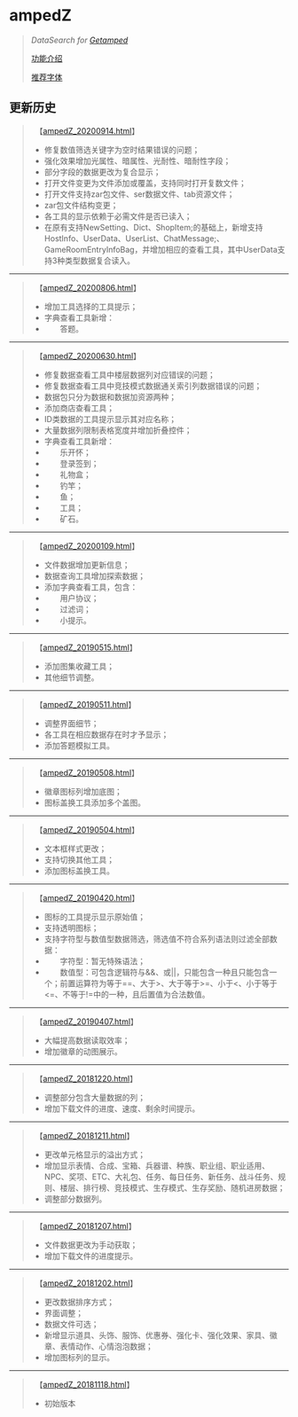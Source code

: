 # ampedZ
>*DataSearch for [Getamped](http://bfo.sdo.com/)*
>
>[功能介绍](README.md)
>
>[推荐字体](FONTS.md)
## 更新历史
>　【[ampedZ_20200914.html](ampedZ_20200914.html)】
>* 修复数值筛选关键字为空时结果错误的问题；
>* 强化效果增加光属性、暗属性、光耐性、暗耐性字段；
>* 部分字段的数据更改为复合显示；
>* 打开文件变更为文件添加或覆盖，支持同时打开复数文件；
>* 打开文件支持zar包文件、ser数据文件、tab资源文件；
>* zar包文件结构变更；
>* 各工具的显示依赖于必需文件是否已读入；
>* 在原有支持NewSetting、Dict、ShopItem;的基础上，新增支持HostInfo、UserData、UserList、ChatMessage;、GameRoomEntryInfoBag，并增加相应的查看工具，其中UserData支持3种类型数据复合读入。
>
---
>　【[ampedZ_20200806.html](ampedZ_20200806.html)】
>* 增加工具选择的工具提示；
>* 字典查看工具新增：
>* 　　答题。
>
---
>　【[ampedZ_20200630.html](ampedZ_20200630.html)】
>* 修复数据查看工具中楼层数据列对应错误的问题；
>* 修复数据查看工具中竞技模式数据通关索引列数据错误的问题；
>* 数据包只分为数据和数据加资源两种；
>* 添加商店查看工具；
>* ID类数据的工具提示显示其对应名称；
>* 大量数据列限制表格宽度并增加折叠控件；
>* 字典查看工具新增：
>* 　　乐开怀；
>* 　　登录签到；
>* 　　礼物盒；
>* 　　钓竿；
>* 　　鱼；
>* 　　工具；
>* 　　矿石。
>
---
>　【[ampedZ_20200109.html](ampedZ_20200109.html)】
>* 文件数据增加更新信息；
>* 数据查询工具增加探索数据；
>* 添加字典查看工具，包含：
>* 　　用户协议；
>* 　　过滤词；
>* 　　小提示。
>
---
>　【[ampedZ_20190515.html](ampedZ_20190515.html)】
>* 添加图集收藏工具；
>* 其他细节调整。
>
---
>　【[ampedZ_20190511.html](ampedZ_20190511.html)】
>* 调整界面细节；
>* 各工具在相应数据存在时才予显示；
>* 添加答题模拟工具。
>
---
>　【[ampedZ_20190508.html](ampedZ_20190508.html)】
>* 徽章图标列增加底图；
>* 图标盖换工具添加多个盖图。
>
---
>　【[ampedZ_20190504.html](ampedZ_20190504.html)】
>* 文本框样式更改；
>* 支持切换其他工具；
>* 添加图标盖换工具。
>
---
>　【[ampedZ_20190420.html](ampedZ_20190420.html)】
>* 图标的工具提示显示原始值；
>* 支持透明图标；
>* 支持字符型与数值型数据筛选，筛选值不符合系列语法则过滤全部数据：
>* 　　字符型：暂无特殊语法；
>* 　　数值型：可包含逻辑符与&&、或\|\|，只能包含一种且只能包含一个；前置运算符为等于==、大于>、大于等于>=、小于<、小于等于<=、不等于!=中的一种，且后置值为合法数值。
>
---
>　【[ampedZ_20190407.html](ampedZ_20190407.html)】
>* 大幅提高数据读取效率；
>* 增加徽章的动图展示。
>
---
>　【[ampedZ_20181220.html](ampedZ_20181220.html)】
>* 调整部分包含大量数据的列；
>* 增加下载文件的进度、速度、剩余时间提示。
>
---
>　【[ampedZ_20181211.html](ampedZ_20181211.html)】
>* 更改单元格显示的溢出方式；
>* 增加显示表情、合成、宝箱、兵器谱、种族、职业组、职业适用、NPC、奖项、ETC、大礼包、任务、每日任务、新任务、战斗任务、规则、楼层、排行榜、竞技模式、生存模式、生存奖励、随机进房数据；
>* 调整部分数据列。
>
---
>　【[ampedZ_20181207.html](ampedZ_20181207.html)】
>* 文件数据更改为手动获取；
>* 增加下载文件的进度提示。
>
---
>　【[ampedZ_20181202.html](ampedZ_20181202.html)】
>* 更改数据排序方式；
>* 界面调整；
>* 数据文件可选；
>* 新增显示道具、头饰、服饰、优惠券、强化卡、强化效果、家具、徽章、表情动作、心情泡泡数据；
>* 增加图标列的显示。
>
---
>　【[ampedZ_20181118.html](ampedZ_20181118.html)】
>* 初始版本
>
